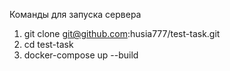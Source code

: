 Команды для запуска сервера 
1) git clone git@github.com:husia777/test-task.git
2) cd test-task
3) docker-compose up --build
